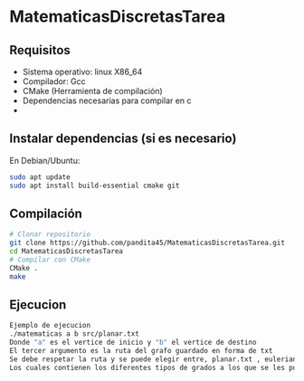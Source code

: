 # MatematicasDiscretasTarea

## Requisitos
- Sistema operativo: linux X86_64
- Compilador: Gcc
- CMake (Herramienta de compilación)
- Dependencias necesarias para compilar en c
- 
## Instalar dependencias (si es necesario)

En Debian/Ubuntu:

```bash
sudo apt update
sudo apt install build-essential cmake git
```

## Compilación
```bash
# Clonar repositorio
git clone https://github.com/pandita45/MatematicasDiscretasTarea.git
cd MatematicasDiscretasTarea
# Compilar con CMake
CMake . 
make
```
## Ejecucion
```bash
Ejemplo de ejecucion
./matematicas a b src/planar.txt
Donde "a" es el vertice de inicio y "b" el vertice de destino
El tercer argumento es la ruta del grafo guardado en forma de txt
Se debe respetar la ruta y se puede elegir entre, planar.txt , euleriano.txt y arbol.txt
Los cuales contienen los diferentes tipos de grados a los que se les puede aplicar el algoritmo
```
